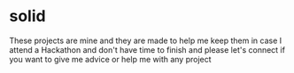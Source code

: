 # solid
These projects are mine and they are made to help me keep them in case I attend a Hackathon and don't have time to finish and please let's connect if you want to give me advice or help me with any project 
